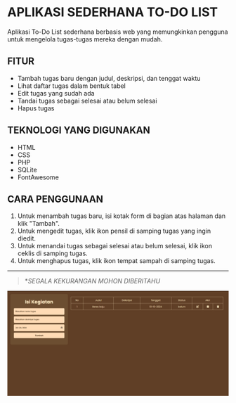 # APLIKASI SEDERHANA TO-DO LIST

Aplikasi To-Do List sederhana berbasis web yang memungkinkan pengguna untuk mengelola tugas-tugas mereka dengan mudah.

## FITUR 

- Tambah tugas baru dengan judul, deskripsi, dan tenggat waktu
- Lihat daftar tugas dalam bentuk tabel
- Edit tugas yang sudah ada
- Tandai tugas sebagai selesai atau belum selesai
- Hapus tugas

## TEKNOLOGI YANG DIGUNAKAN

- HTML
- CSS
- PHP
- SQLite
- FontAwesome

## CARA PENGGUNAAN

1. Untuk menambah tugas baru, isi kotak form di bagian atas halaman dan klik "Tambah".
1. Untuk mengedit tugas, klik ikon pensil di samping tugas yang ingin diedit.
1. Untuk menandai tugas sebagai selesai atau belum selesai, klik ikon ceklis di samping tugas.
1. Untuk menghapus tugas, klik ikon tempat sampah di samping tugas.

---

> **SEGALA KEKURANGAN MOHON DIBERITAHU*

!["To Do"](screenshot/To-Do_SS.png)